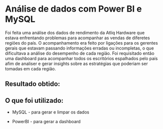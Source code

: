 # Análise de dados com Power BI e MySQL
Foi feita uma análise dos dados de rendimento da Atliq Hardware que estava enfrentando problemas para acompanhar as vendas de diferetes regiões do país. O acompanhamento era feito por ligações para os gerentes gerais que estavam passando informações erradas ou incompletas, o que dificultava a análise do desempenho de cada região. Foi requisitado então uma dashboard para acompanhar todos os escritórios espalhados pelo país afim de analiser e gerar insights sobre as estratégias que poderiam ser tomadas em cada região.

## Resultado obtido:

## O que foi utilizado:

* MySQL - para gerar e limpar os dados

* PowerBI - para gerar a dashboard
